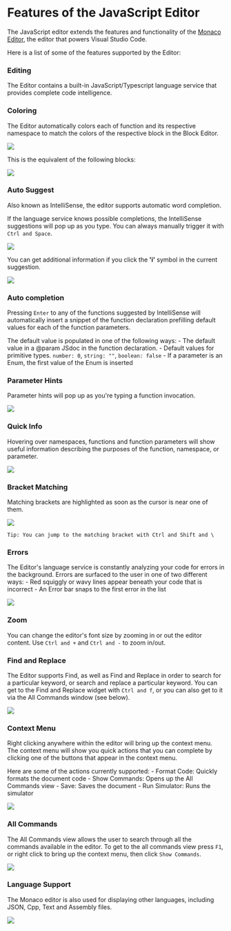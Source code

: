 # Features of the JavaScript Editor

The JavaScript editor extends the features and functionality of the [Monaco Editor](https://github.com/Microsoft/monaco-editor), the editor that powers Visual Studio Code.

Here is a list of some of the features supported by the Editor:

### Editing

The Editor contains a built-in JavaScript/Typescript language service that provides complete code intelligence.

### Coloring

The Editor automatically colors each of function and its respective namespace to match the colors of the respective block in the Block Editor.

![](/static/images/monaco-coloring.png)

This is the equivalent of the following blocks:

![](/static/images/monaco-coloring-blocks.png)

### Auto Suggest

Also known as IntelliSense, the editor supports automatic word completion.

If the language service knows possible completions, the IntelliSense suggestions will pop up as you type. You can always manually trigger it with ```Ctrl and Space```.

![](/static/images/monaco-auto-suggest.png)

You can get additional information if you click the **'i'** symbol in the current suggestion.

![](/static/images/monaco-auto-suggest-info.png)

### Auto completion

Pressing ```Enter``` to any of the functions suggested by IntelliSense will automatically insert a snippet of the function declaration prefilling default values for each of the function parameters.

The default value is populated in one of the following ways: - The default value in a @param JSdoc in the function declaration. - Default values for primitive types. ```number: 0```, ```string: ""```, ```boolean: false``` - If a parameter is an Enum, the first value of the Enum is inserted

### Parameter Hints

Parameter hints will pop up as you're typing a function invocation.

![](/static/images/monaco-parameter-hints.png)

### Quick Info

Hovering over namespaces, functions and function parameters will show useful information describing the purposes of the function, namespace, or parameter.

![](/static/images/monaco-quick-info.png)

### Bracket Matching

Matching brackets are highlighted as soon as the cursor is near one of them.

![](/static/images/monaco-bracket-matching.png)

    Tip: You can jump to the matching bracket with Ctrl and Shift and \

### Errors

The Editor's language service is constantly analyzing your code for errors in the background. Errors are surfaced to the user in one of two different ways: - Red squiggly or wavy lines appear beneath your code that is incorrect - An Error bar snaps to the first error in the list

![](/static/images/monaco-errors.png)

### Zoom

You can change the editor's font size by zooming in or out the editor content. Use ```Ctrl and +``` and ```Ctrl and -``` to zoom in/out.

### Find and Replace

The Editor supports Find, as well as Find and Replace in order to search for a particular keyword, or search and replace a particular keyword. You can get to the Find and Replace widget with ```Ctrl and f```, or you can also get to it via the All Commands window (see below).

![](/static/images/monaco-find-replace.png)

### Context Menu

Right clicking anywhere within the editor will bring up the context menu. The context menu will show you quick actions that you can complete by clicking one of the buttons that appear in the context menu.

Here are some of the actions currently supported: - Format Code: Quickly formats the document code - Show Commands: Opens up the All Commands view - Save: Saves the document - Run Simulator: Runs the simulator

![](/static/images/monaco-context-menu.png)

### All Commands

The All Commands view allows the user to search through all the commands available in the editor. To get to the all commands view press ```F1```, or right click to bring up the context menu, then click ```Show Commands```.

![](/static/images/monaco-all-commands.png)

### Language Support

The Monaco editor is also used for displaying other languages, including JSON, Cpp, Text and Assembly files.

![](/static/images/monaco-other-languages.png)